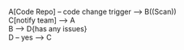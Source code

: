<p>A[Code Repo] – code change trigger --&gt; B((Scan))<br>
C[notify team] --&gt; A<br>
B --&gt; D{has any issues}<br>
D – yes --&gt; C</p>
<pre><code></code></pre>

